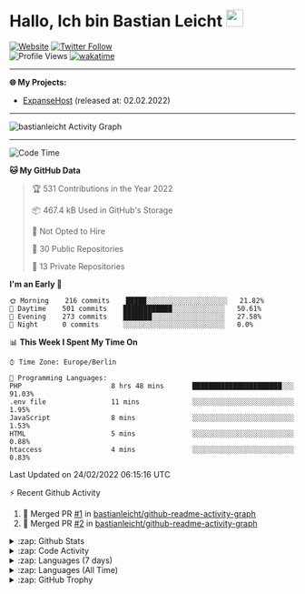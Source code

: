 <h1>Hallo, Ich bin Bastian Leicht <img src="https://raw.githubusercontent.com/bastianleicht/bastianleicht/master/assets/wave.gif" width="30px" alt=""></h1>

[![Website](https://img.shields.io/website?label=bastianleicht.de&style=for-the-badge&url=https%3A%2F%2Fbastianleicht.de)](https://bastianleicht.de)
[![Twitter Follow](https://img.shields.io/twitter/follow/bastianleicht?color=1DA1F2&logo=twitter&style=for-the-badge)](https://twitter.com/intent/follow?original_referer=https%3A%2F%2Fgithub.com%2Fbastianleicht&screen_name=bastianleicht)
<br>
![Profile Views](https://komarev.com/ghpvc/?username=2Fbastianleicht&style=flat-square)
[![wakatime](https://wakatime.com/badge/user/90818ae0-9ba0-4e2a-8ed8-98c30e947c50.svg)](https://wakatime.com/@90818ae0-9ba0-4e2a-8ed8-98c30e947c50)

---

**🌐 My Projects:**

- [ExpanseHost](https://expansehost.de) (released at: 02.02.2022)

---
<img alt="bastianleicht Activity Graph" src="https://activity-graph.herokuapp.com/graph?username=bastianleicht&bg_color=0D1117&color=5BCDEC&line=5BCDEC&point=FFFFFF&hide_border=true"/>

---
<!--START_SECTION:waka-->
![Code Time](http://img.shields.io/badge/Code%20Time-581%20hrs%2032%20mins-blue)

**🐱 My GitHub Data** 

> 🏆 531 Contributions in the Year 2022
 > 
> 📦 467.4 kB Used in GitHub's Storage 
 > 
> 🚫 Not Opted to Hire
 > 
> 📜 30 Public Repositories 
 > 
> 🔑 13 Private Repositories  
 > 
**I'm an Early 🐤** 

```text
🌞 Morning    216 commits    █████░░░░░░░░░░░░░░░░░░░░   21.82% 
🌆 Daytime    501 commits    ████████████░░░░░░░░░░░░░   50.61% 
🌃 Evening    273 commits    ███████░░░░░░░░░░░░░░░░░░   27.58% 
🌙 Night      0 commits      ░░░░░░░░░░░░░░░░░░░░░░░░░   0.0%

```


📊 **This Week I Spent My Time On** 

```text
⌚︎ Time Zone: Europe/Berlin

💬 Programming Languages: 
PHP                      8 hrs 48 mins       ██████████████████████░░░   91.03% 
.env file                11 mins             ░░░░░░░░░░░░░░░░░░░░░░░░░   1.95% 
JavaScript               8 mins              ░░░░░░░░░░░░░░░░░░░░░░░░░   1.53% 
HTML                     5 mins              ░░░░░░░░░░░░░░░░░░░░░░░░░   0.88% 
htaccess                 4 mins              ░░░░░░░░░░░░░░░░░░░░░░░░░   0.83%

```


 Last Updated on 24/02/2022 06:15:16 UTC
<!--END_SECTION:waka-->
:zap: Recent Github Activity    
<!--START_SECTION:activity-->
1. 🎉 Merged PR [#1](https://github.com/bastianleicht/github-readme-activity-graph/pull/1) in [bastianleicht/github-readme-activity-graph](https://github.com/bastianleicht/github-readme-activity-graph)
2. 🎉 Merged PR [#2](https://github.com/bastianleicht/github-readme-activity-graph/pull/2) in [bastianleicht/github-readme-activity-graph](https://github.com/bastianleicht/github-readme-activity-graph)
<!--END_SECTION:activity-->

<details>
    <summary>:zap: Github Stats</summary>
    <pre>
        <img alt="GitHub Stats" src="https://github-readme-stats-new-bastianleicht.vercel.app/api?username=bastianleicht&show_icons=true&theme=dark" />
    </pre>
</details>

<details>
    <summary>:zap: Code Activity</summary>
    <pre>
        <img alt="Code activity" src="https://wakatime.com/share/@90818ae0-9ba0-4e2a-8ed8-98c30e947c50/a1ac7e83-bba7-4109-8f37-037c37bb63eb.svg" height="400" />    
    </pre>
</details>

<details>
    <summary>:zap: Languages (7 days)</summary>
    <pre>
        <img alt="Languages used (7 days)" src="https://wakatime.com/share/@90818ae0-9ba0-4e2a-8ed8-98c30e947c50/b0eba8ff-2de8-4b40-929e-8c7a97a106f9.svg" height="400" />
    </pre>
</details>

<details>
    <summary>:zap: Languages (All Time)</summary>
    <pre>
        <img alt="All time used Languages" src="https://wakatime.com/share/@90818ae0-9ba0-4e2a-8ed8-98c30e947c50/d328c553-68a8-4426-974c-be045b324309.svg" height="400" />
    </pre>
</details>

<details>
    <summary>:zap: GitHub Trophy</summary>
    <pre>
        <p align="left"> <a href="https://github.com/ryo-ma/github-profile-trophy"><img src="https://github-profile-trophy.vercel.app/?username=bastianleicht" alt="bastianleicht" /></a> </p>
    </pre>
</details>

[Website]: https://bastianleicht.de/
